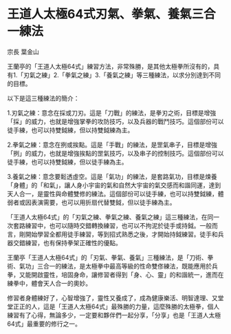 # 王道人太極64式刃氣、拳氣、養氣三合一練法

宗長
葉金山

王蘭亭的「王道人太極64式」練習方法，非常殊勝，是其他太極拳所沒有的，具有1.「刃氣之練」2.「拳氣之練」3.「養氣之練」等三種練法，以求分別達到不同的目標。

以下是這三種練法的簡介：

1.刃氣之練：意念在採或刀刃。這是「刀戰」的練法，是拳刃之術，目標是增強「採」的威力，也就是增強掌拳的攻防技巧，以及兵器的戰鬥技巧。這個部份可以徒手練，也可以持雙鉞練，但以持雙鉞練為主。

2.拳氣之練：意念在挒或挨點。這是「手戰」的練法，是罡氣串子，目標是增強「挒」的威力，也就是增強挨點的罡氣技巧，以及串子的控制技巧。這個部份可以徒手練，也可以持雙鉞練，但以徒手練為主。

3.養氣之練：意念要鬆透虛空。這是「氣功」的練法，是套路氣功，目標是煉養「身體」的「和氣」，讓人身小宇宙的氣和自然大宇宙的氣交感而和諧同運，達到天人合一，是靈性與命體雙修的練法。這個部份可以徒手練，也可以持雙鉞練，體弱者或因表演需要，也可以用折扇代替雙鉞，但以徒手練為主。

「王道人太極64式」的「刃氣之練、拳氣之練、養氣之練」這三種練法，在同一次套路練習中，也可以隨時交錯轉換練習，也可以不拘泥於徒手或持鉞。一般而言，剛開始學習全都用徒手練習，等到招式熟悉之後，才開始持鉞練習。徒手和兵器交錯練習，也有保持拳架正確性的優點。

王蘭亭「王道人太極64式」的「刃氣、拳氣、養氣」三種練法，是「刀術、拳術、氣功」三合一的練法，是太極拳中最高等級的性命雙俢練法，既能應用於兵拳，又能開啟靈性，培固身命，讓修習者得到「身、心、靈」的和諧統一，進而在練拳中，體會天人合一的奧妙。

修習者身體練好了，心智增強了，靈性又養成了，成為健康樂活、明智達理、又堂堂正正的人，這是「王道人太極64式」最殊勝的力量，這麼殊勝的太極拳，個人練習有了心得，無論多少，一定要和夥伴們一起分享，「分享」也是「王道人太極64式」最重要的修行之一。